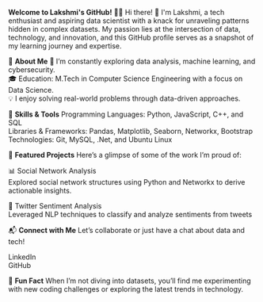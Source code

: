 **Welcome to Lakshmi's GitHub!** 👩‍💻
Hi there! 👋 I'm Lakshmi, a tech enthusiast and aspiring data scientist with a knack for unraveling patterns hidden in complex datasets. My passion lies at the intersection of data, technology, and innovation, and this GitHub profile serves as a snapshot of my learning journey and expertise.  

🚀 **About Me**
🌱 I’m constantly exploring data analysis, machine learning, and cybersecurity.  
🎓 Education: M.Tech in Computer Science Engineering with a focus on Data Science.   
💡 I enjoy solving real-world problems through data-driven approaches.   


🔧 **Skills & Tools**
Programming Languages: Python, JavaScript, C++, and SQL  
Libraries & Frameworks: Pandas, Matplotlib, Seaborn, Networkx, Bootstrap  
Technologies: Git, MySQL, .Net, and Ubuntu Linux  


📂 **Featured Projects**
Here’s a glimpse of some of the work I’m proud of:

📊 Social Network Analysis  
Explored social network structures using Python and Networkx to derive actionable insights.   

🌟 Twitter Sentiment Analysis   
Leveraged NLP techniques to classify and analyze sentiments from tweets  




📬 **Connect with Me**
Let’s collaborate or just have a chat about data and tech!  

LinkedIn  
GitHub  


🌟 **Fun Fact**
When I’m not diving into datasets, you’ll find me experimenting with new coding challenges or exploring the latest trends in technology.   

